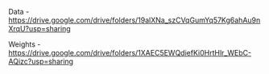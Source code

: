 Data - https://drive.google.com/drive/folders/19alXNa_szCVqGumYq57Kg6ahAu9nXrqU?usp=sharing

Weights - https://drive.google.com/drive/folders/1XAEC5EWQdiefKi0HrtHlr_WEbC-AQizc?usp=sharing
